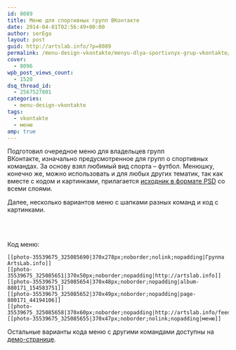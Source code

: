 ```yaml
---
id: 8089
title: Меню для спортивных групп ВКонтакте
date: 2014-04-01T02:56:49+00:00
author: serEga
layout: post
guid: http://artslab.info/?p=8089
permalink: /menu-design-vkontakte/menyu-dlya-sportivnyx-grup-vkontakte/
cover:
  - 8096
wpb_post_views_count:
  - 1520
dsq_thread_id:
  - 2567527801
categories:
  - menu-design-vkontakte
tags:
  - vkontakte
  - меню
amp: true
---
```

Подготовил очередное меню для владельцев групп ВКонтакте, изначально предусмотренное для групп о спортивных командах. За основу взял любимый вид спорта &#8211; футбол. Менюшку, конечно же, можно использовать и для любых других тематик, так как вместе с кодом и картинками, прилагается [исходник в формате PSD](https://app.box.com/s/rzrwyevyvk719qzrcmcw) со всеми слоями.

Далее, несколько вариантов меню с шапками разных команд и код с картинками.

<center>
  <amp-img src="https://cldup.com/Se4qtu_0Gt.jpg" alt="меню для группы вконтакте" class="size-medium" width="208" height="300"></amp-img>&nbsp;<amp-img class="size-medium" alt="меню vk" src="https://cldup.com/_O7mvQDyEl.jpg" width="208" height="300"></amp-img>
</center>

<center>
  <amp-img src="https://cldup.com/dm0yXE1VGR.png" alt="суарез ливерпуль" class="size-medium" width="208" height="300" ></amp-img>&nbsp;<amp-img src="https://cldup.com/I-YG6xNyWA.png" alt="арсенал лондон" class="size-medium" width="208" height="300"></amp-img>
</center>

Код меню:

```
[­[photo-35539675_325085690|370x278px;noborder;nolink;nopadding|Группа ArtsLab.info]]
[­[photo-35539675_325085651|370x50px;noborder;nopadding|http://artslab.info]]
[­[photo-35539675_325085654|370x48px;noborder;nopadding|album-880171_154583751]]
[­[photo-35539675_325085652|370x49px;noborder;nopadding|page-880171_44194106]]
[­[photo-35539675_325085658|370x60px;noborder;nopadding|http://artslab.info/feedback/]]
[­[photo-35539675_325085655|370x47px;noborder;nolink;nopadding|меню]]
```

Остальные варианты кода меню с другими командами доступны на [демо-странице](http://vk.com/page-880171_46987054).